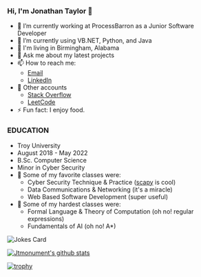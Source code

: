 ### Hi, I'm Jonathan Taylor 👋


- 🔭 I’m currently working at ProcessBarron as a Junior Software Developer
- 🌱 I’m currently using VB.NET, Python, and Java
- :triangular_flag_on_post: I'm living in Birmingham, Alabama
- 💬 Ask me about my latest projects
- 📫 How to reach me: 
  - [Email](mailto:jontaylor091@gmail.com)
  - [LinkedIn](https://www.linkedin.com/in/jonathan-taylor-746ba8195/)
- :round_pushpin: Other accounts
  - [Stack Overflow](https://stackoverflow.com/users/19234749/jonathan-taylor)
  - [LeetCode](https://leetcode.com/Jtmonument/)
- ⚡ Fun fact: I enjoy food.

### EDUCATION
- Troy University
- August 2018 - May 2022
- B.Sc. Computer Science
- Minor in Cyber Security
- :high_brightness: Some of my favorite classes were:
    - Cyber Security Technique & Practice ([scapy](https://github.com/secdev/scapy) is cool)
    - Data Communications & Networking (it's a miracle)
    - Web Based Software Development (super useful)
- :underage: Some of my hardest classes were:
    - Formal Language & Theory of Computation (oh no! regular expressions)
    - Fundamentals of AI (oh no! A*)

<!-- Random Dev Jokes -->
<img src="https://readme-jokes.vercel.app/api?hideBorder&theme=algolia" alt="Jokes Card" />

[![Jtmonument's github stats](https://github-readme-stats.vercel.app/api?username=Jtmonument&count_private=true&show_icons=true&theme=radical&hide_rank=false)](https://github.com/anuraghazra/github-readme-stats) 

[![trophy](https://github-profile-trophy.vercel.app/?username=Jtmonument&theme=onedark)](https://github.com/ryo-ma/github-profile-trophy)
